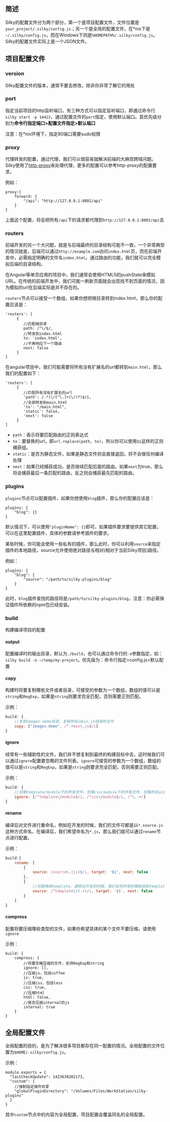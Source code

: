 
<!--
title: Silky的配置
-->

## 简述

Silky的配置文件分为两个部分，第一个是项目配置文件，文件位置是`your_project/.silky/config.js`；另一个是全局的配置文件，在*nix下是`~/.silky/config.js`，而在Windows下则是`%HOMEPATH%/.silky/config.js`。Silky的配置文件实际上是一个JSON文件。

## 项目配置文件

### version

Silky配置文件的版本，通常不要去修改，除非你非常了解它的用处

### port

指定当前项目的http监听端口，有三种方式可以指定监听端口，即通过命令行`silky start -p 14422`，通过配置文件的`port`指定，使用默认端口。其优先级分别为**命令行指定端口>配置文件指定>默认端口**

注意：在*nix环境下，指定80端口需要sudo权限

### proxy

代理转发的配置，通过代理，我们可以很容易就解决前端的大麻烦跨域问题。Silky使用了[http-proxy](https://github.com/steve-jansen/json-proxy)来处理代理，更多的配置可以参考http-proxy的配置要求。

例如：

```
proxy:{
	forward: {
		"/api": "http://127.0.0.1:8001/api"
	}
}
```

上面这个配置，将会把所有`/api`下的请求都代理到`http://127.0.0.1:8001/api`去

### routers

前端开发的另一个大问题，就是与后端最终的目录结构可能不一致，一个非常典型的情况就是，后端可以通过`http://example.com`访问`index.html`页，而在前端开发中，必需指定明确的文件名`index.html`。通过路由的功能，我们就可以完全模拟后端的目录结构。

在Angular等单页应用的项目中，我们通常会使用HTML5的pushState来模拟URL。在传统的前端开发中，我们可能一刷新页面就会出现找不到页面的情况，因为模拟的url在后端实际是并不存在的。

`routers`节点可以接受一个数组，如果你想把根目录转到index.html，那么你的配置应该是：

	'routers': [
		 {
		 	//匹配根目录
		    path: /^\/$/, 
		    //转发到index.html
		    to: 'index.html', 
		    //不再响应下一个路由
		    next: false
		 }
	]


在angular项目中，我们可能需要将所有没有扩展名的url都转到`main.html`，那么我们的配置如下：

	'routers': [
		 {
		 	//匹配所有没有扩展名的url
		    'path': /.*(\/[^\.]+(\/)?)$/i,
		    //全部转发到main.html
		    'to': "/main.html",
		    'static': false,
		    'next': false
		 }
	]
	
* `path`：表示将要匹配路由的正则表达式
* `to`：要替换的url，即`url.replace(path, to)`，所以你可以使用`$1`这样的正则捕获组。
* `static`：是否为静态文件，如果是静态文件则会直接返回，将不会做任何编译处理
* `next`：如果已经捕获成功，是否继续匹配后面的路由。如果`next`为true，那么将会捕获最后一条匹配的路由，反之则会捕获最先匹配的路由。

### plugins

`plugins`节点可以配置插件，如果你想使用`blog`插件，那么你的配置应该是：

    plugins: {
        "blog": {}
    }
    
默认情况下，可以使用`"pluginName": {}`即可，如果插件要求要提供其它配置，可以在这里配置插件，具体的参数请参考插件的要求。

某些时候，你可能会使用一些私有的插件，那么此时，你可以利用`source`来指定插件的本地路径，source允许使用绝对路径与相对(相对于当前Silky项目)路径。

例如：

    plugins: {
        "blog": {
        	"source": "/path/to/silky-plugins/blog"
        }
    }

此时，`blog`插件查找的路径将是`/path/to/silky-plugins/blog`，注意：你必需保证插件所依赖的npm包已经安装。

### build

构建编译项目的配置

#### output

配置编译时的输出目录，默认为`./build`，也可以通过命令行的`-o`参数指定，如：`silky build -o ~/temp/my-project`。优先级为：命令行指定>config.js>默认配置

#### copy

构建时将要复制哪些文件或者目录，可接受的参数为一个数组，数组的值可以是`string`和`RegExp`，如果是`string`则要求完全匹配，否则需要正则匹配。

示例：

````js
build: {
	//复制images-demo目录，复制所有以min.js结尾的文件
	copy: ["images-demo", /^.+min\.js$/i]
}
````

#### ignore

经常有一些辅助性的文件，我们并不想复制到最终的构建目标中去，这时候我们可以通过`ignore`配置要忽略的文件列表。`ignore`可接受的参数为一个数组，数组的值可以是`string`和`RegExp`，如果是`string`则要求完全匹配，否则需要正则匹配。

示例：

````js
build: {
	//忽略template/module下的所有文件，忽略css/module下的所有文件，忽略所有以点开头的文件(在*nix中表示隐藏文件)
	ignore: [/^template\/module$/i, /^css\/module$/i, /^\..+/]
}
````
#### rename

编译后对文件进行重命名，例如在开发的时候，我们的文件可都是以`*.source.js`这种方式命名，在编译后，我们希望命名为`*.js`，那么我们就可以通过`rename`节点进行配置。

示例：

````js
build:{
	rename: [
		{
			source: /source\.(js)$/i, target: '$1', next: false
		},
		{
			//将替换掉template，通常在开发的时候，我们会将所有的模板放到template下，但在产品环境中，我们会把html文件放到根目录下
			source: /^template\/(.+)/i, target: '$1', next: false
		}
	]
}
````

#### compress

配置将要压缩哪些类型的文件，如果你希望具体的某个文件不要压缩，请使用`ignore`

示例：

	build: {
        compress: {
            //将要忽略压缩的文件，支持RegExp和string
            ignore: [],
            //压缩js，包括coffee
            js: true,
            //压缩css，包括less
            css: true,
            //压缩html
            html: false,
            //是否压缩internal的js
            internal: true
        }
    }

## 全局配置文件

全局配置的目的，是为了解决很多项目都存在同一配置的情况。全局配置的文件位置为`$HOME/.silky/config.js`。

示例：

	module.exports = {
	  "lastCheckUpdate": 1423639202173,
	  "custom": {
	  	//强制指定插件目录
	    "globalPluginDirectory": "/Volumes/Files/WorkStation/silky-plugins"
	  }
	}
	
其中`custom`节点中的内容为全局配置，项目配置会覆盖同名的全局配置。